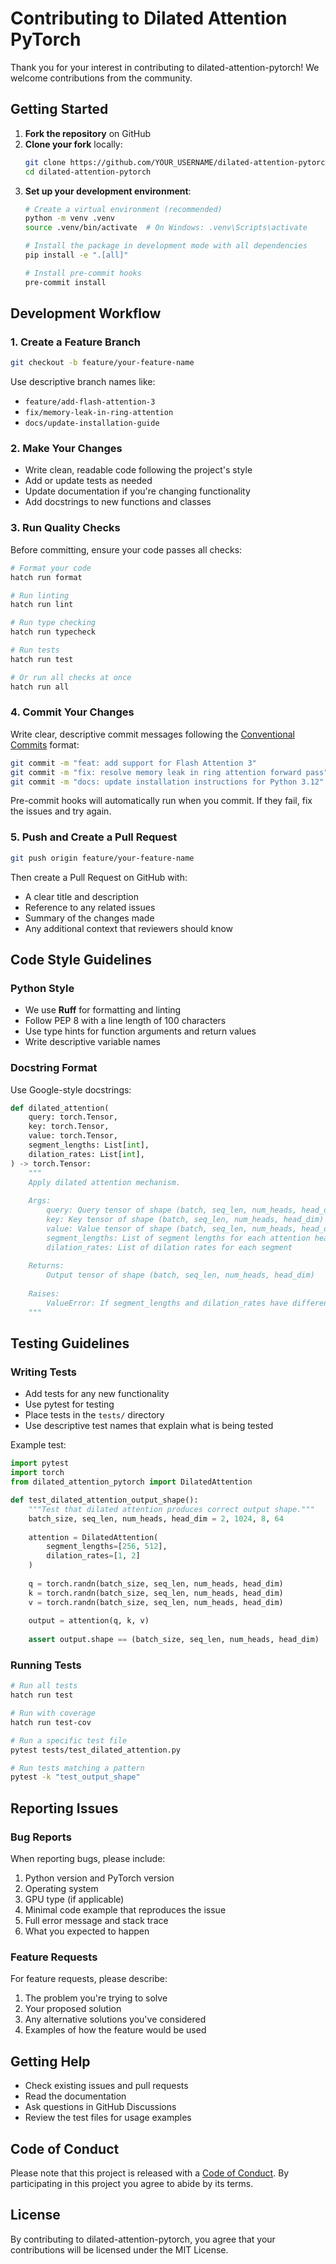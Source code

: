 # Contributing to Dilated Attention PyTorch

Thank you for your interest in contributing to dilated-attention-pytorch! We welcome contributions from the community.

## Getting Started

1. **Fork the repository** on GitHub
2. **Clone your fork** locally:
   ```bash
   git clone https://github.com/YOUR_USERNAME/dilated-attention-pytorch.git
   cd dilated-attention-pytorch
   ```
3. **Set up your development environment**:
   ```bash
   # Create a virtual environment (recommended)
   python -m venv .venv
   source .venv/bin/activate  # On Windows: .venv\Scripts\activate
   
   # Install the package in development mode with all dependencies
   pip install -e ".[all]"
   
   # Install pre-commit hooks
   pre-commit install
   ```

## Development Workflow

### 1. Create a Feature Branch

```bash
git checkout -b feature/your-feature-name
```

Use descriptive branch names like:
- `feature/add-flash-attention-3`
- `fix/memory-leak-in-ring-attention`
- `docs/update-installation-guide`

### 2. Make Your Changes

- Write clean, readable code following the project's style
- Add or update tests as needed
- Update documentation if you're changing functionality
- Add docstrings to new functions and classes

### 3. Run Quality Checks

Before committing, ensure your code passes all checks:

```bash
# Format your code
hatch run format

# Run linting
hatch run lint

# Run type checking
hatch run typecheck

# Run tests
hatch run test

# Or run all checks at once
hatch run all
```

### 4. Commit Your Changes

Write clear, descriptive commit messages following the [Conventional Commits](https://www.conventionalcommits.org/) format:

```bash
git commit -m "feat: add support for Flash Attention 3"
git commit -m "fix: resolve memory leak in ring attention forward pass"
git commit -m "docs: update installation instructions for Python 3.12"
```

Pre-commit hooks will automatically run when you commit. If they fail, fix the issues and try again.

### 5. Push and Create a Pull Request

```bash
git push origin feature/your-feature-name
```

Then create a Pull Request on GitHub with:
- A clear title and description
- Reference to any related issues
- Summary of the changes made
- Any additional context that reviewers should know

## Code Style Guidelines

### Python Style

- We use **Ruff** for formatting and linting
- Follow PEP 8 with a line length of 100 characters
- Use type hints for function arguments and return values
- Write descriptive variable names

### Docstring Format

Use Google-style docstrings:

```python
def dilated_attention(
    query: torch.Tensor,
    key: torch.Tensor,
    value: torch.Tensor,
    segment_lengths: List[int],
    dilation_rates: List[int],
) -> torch.Tensor:
    """
    Apply dilated attention mechanism.
    
    Args:
        query: Query tensor of shape (batch, seq_len, num_heads, head_dim)
        key: Key tensor of shape (batch, seq_len, num_heads, head_dim)
        value: Value tensor of shape (batch, seq_len, num_heads, head_dim)
        segment_lengths: List of segment lengths for each attention head
        dilation_rates: List of dilation rates for each segment
        
    Returns:
        Output tensor of shape (batch, seq_len, num_heads, head_dim)
        
    Raises:
        ValueError: If segment_lengths and dilation_rates have different lengths
    """
```

## Testing Guidelines

### Writing Tests

- Add tests for any new functionality
- Use pytest for testing
- Place tests in the `tests/` directory
- Use descriptive test names that explain what is being tested

Example test:

```python
import pytest
import torch
from dilated_attention_pytorch import DilatedAttention

def test_dilated_attention_output_shape():
    """Test that dilated attention produces correct output shape."""
    batch_size, seq_len, num_heads, head_dim = 2, 1024, 8, 64
    
    attention = DilatedAttention(
        segment_lengths=[256, 512],
        dilation_rates=[1, 2]
    )
    
    q = torch.randn(batch_size, seq_len, num_heads, head_dim)
    k = torch.randn(batch_size, seq_len, num_heads, head_dim)
    v = torch.randn(batch_size, seq_len, num_heads, head_dim)
    
    output = attention(q, k, v)
    
    assert output.shape == (batch_size, seq_len, num_heads, head_dim)
```

### Running Tests

```bash
# Run all tests
hatch run test

# Run with coverage
hatch run test-cov

# Run a specific test file
pytest tests/test_dilated_attention.py

# Run tests matching a pattern
pytest -k "test_output_shape"
```

## Reporting Issues

### Bug Reports

When reporting bugs, please include:

1. Python version and PyTorch version
2. Operating system
3. GPU type (if applicable)
4. Minimal code example that reproduces the issue
5. Full error message and stack trace
6. What you expected to happen

### Feature Requests

For feature requests, please describe:

1. The problem you're trying to solve
2. Your proposed solution
3. Any alternative solutions you've considered
4. Examples of how the feature would be used

## Getting Help

- Check existing issues and pull requests
- Read the documentation
- Ask questions in GitHub Discussions
- Review the test files for usage examples

## Code of Conduct

Please note that this project is released with a [Code of Conduct](CODE_OF_CONDUCT.md). By participating in this project you agree to abide by its terms.

## License

By contributing to dilated-attention-pytorch, you agree that your contributions will be licensed under the MIT License.